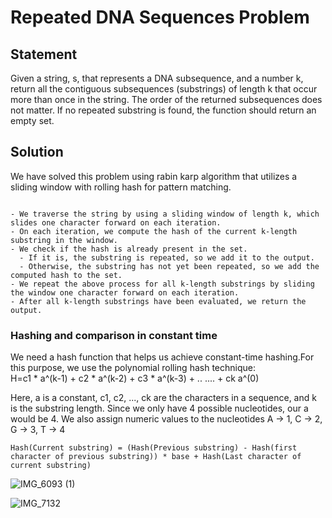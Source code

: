 # Repeated DNA Sequences Problem

## Statement
Given a string, s, that represents a DNA subsequence, and a number k, return all the contiguous subsequences
(substrings) of length k that occur more than once in the string. The order of the returned subsequences does
not matter. If no repeated substring is found, the function should return an empty set.

## Solution
We have solved this problem using rabin karp algorithm that utilizes a sliding window with rolling hash for pattern matching.

```

- We traverse the string by using a sliding window of length k, which slides one character forward on each iteration.
- On each iteration, we compute the hash of the current k-length substring in the window.
- We check if the hash is already present in the set.
  - If it is, the substring is repeated, so we add it to the output.
  - Otherwise, the substring has not yet been repeated, so we add the computed hash to the set.
- We repeat the above process for all k-length substrings by sliding the window one character forward on each iteration.
- After all k-length substrings have been evaluated, we return the output.
```

### Hashing and comparison in constant time
We need a hash function that helps us achieve constant-time hashing.For this purpose, we use the polynomial rolling hash technique:  
H=c1 * a^(k-1) + c2 * a^(k-2) + c3 * a^(k-3) + .. .... + ck a^(0)  

​Here, a is a constant, c1, c2, ..., ck are the characters in a sequence, and k is the substring length. Since we only have 4 possible nucleotides, our a would be 4. We also assign numeric values to the nucleotides A -> 1, C -> 2, G -> 3, T -> 4

```
Hash(Current substring) = (Hash(Previous substring) - Hash(first character of previous substring)) * base + Hash(Last character of current substring)
```

![IMG_6093 (1)](https://github.com/yadavanuj1996/algorithms-data-structures/assets/22169012/5f4c5413-06f2-4e53-b791-0a46ddb1ff1c)


![IMG_7132](https://github.com/yadavanuj1996/algorithms-data-structures/assets/22169012/a751a0cc-6d0c-43bd-91ef-9b055eb3471d)
